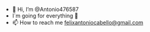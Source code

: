 - 👋 Hi, I’m @Antonio476587
- I´m going for everything 🚀
- 📫 How to reach me felixantoniocabello@gmail.com

<!---
Antonio476587/Antonio476587 is a ✨ special ✨ repository because its `README.md` (this file) appears on your GitHub profile.
You can click the Preview link to take a look at your changes.
--->
